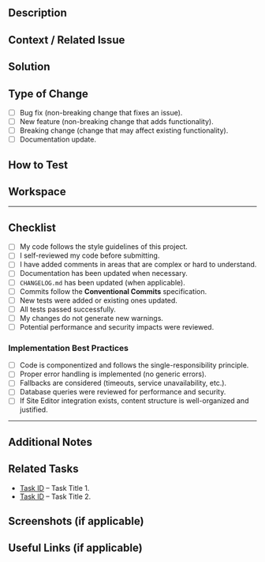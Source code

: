 ## Description

<!-- Clearly describe what was developed, fixed, or removed. -->

## Context / Related Issue

<!-- Explain the problem or requirement that motivated this change.  
Reference the ticket if applicable (e.g., DMND-1234). -->

## Solution

<!-- Provide technical details of the implemented solution.  
List created/modified endpoints, entities, dependencies, environment variables, etc. -->

## Type of Change

<!-- Mark with "x" the option that best fits this PR: -->

* [ ] Bug fix (non-breaking change that fixes an issue).
* [ ] New feature (non-breaking change that adds functionality).
* [ ] Breaking change (change that may affect existing functionality).
* [ ] Documentation update.

## How to Test

<!-- Provide detailed steps to verify the change.  
Include commands, routes, test accounts, or specific QA/dev instructions. -->

## Workspace

<!-- Add a link to the workspace where this branch is linked (if applicable). -->

---

## Checklist

* [ ] My code follows the style guidelines of this project.
* [ ] I self-reviewed my code before submitting.
* [ ] I have added comments in areas that are complex or hard to understand.
* [ ] Documentation has been updated when necessary.
* [ ] `CHANGELOG.md` has been updated (when applicable).
* [ ] Commits follow the **Conventional Commits** specification.
* [ ] New tests were added or existing ones updated.
* [ ] All tests passed successfully.
* [ ] My changes do not generate new warnings.
* [ ] Potential performance and security impacts were reviewed.

### Implementation Best Practices

* [ ] Code is componentized and follows the single-responsibility principle.
* [ ] Proper error handling is implemented (no generic errors).
* [ ] Fallbacks are considered (timeouts, service unavailability, etc.).
* [ ] Database queries were reviewed for performance and security.
* [ ] If Site Editor integration exists, content structure is well-organized and justified.

---

## Additional Notes

<!-- Add any extra context useful for reviewers or deployment. -->

## Related Tasks

* [Task ID](https://) – Task Title 1.
* [Task ID](https://) – Task Title 2.

## Screenshots (if applicable)

<!-- Include screenshots or gifs to demonstrate visual/UI changes. -->

## Useful Links (if applicable)

<!-- Add links to documentation, discussions, or external references. -->


